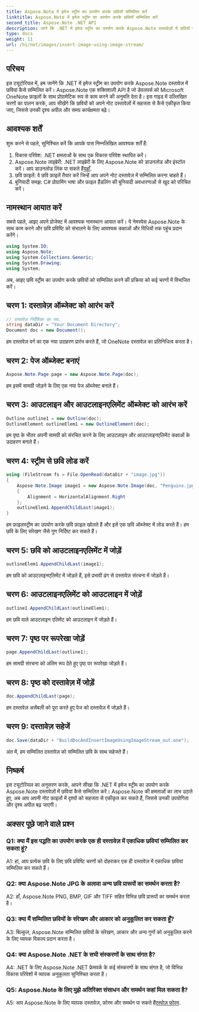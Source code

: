 ```yaml
---
title: Aspose.Note में इमेज स्ट्रीम का उपयोग करके छवियाँ सम्मिलित करें
linktitle: Aspose.Note में इमेज स्ट्रीम का उपयोग करके छवियाँ सम्मिलित करें
second_title: Aspose.Note .NET API
description: जानें कि .NET में इमेज स्ट्रीम का उपयोग करके Aspose.Note दस्तावेज़ों में छवियों को निर्बाध रूप से कैसे सम्मिलित किया जाए। अपनी नोट फ़ाइलों को विज़ुअल्स के साथ सहजता से बढ़ाएं।
type: docs
weight: 11
url: /hi/net/images/insert-image-using-image-stream/
---
```

## परिचय

इस ट्यूटोरियल में, हम जानेंगे कि .NET में इमेज स्ट्रीम का उपयोग करके Aspose.Note दस्तावेज़ में छवियां कैसे सम्मिलित करें। Aspose.Note एक शक्तिशाली API है जो डेवलपर्स को Microsoft OneNote फ़ाइलों के साथ प्रोग्रामेटिक रूप से काम करने की अनुमति देता है। इस गाइड में उल्लिखित चरणों का पालन करके, आप सीखेंगे कि छवियों को अपने नोट दस्तावेज़ों में सहजता से कैसे एकीकृत किया जाए, जिससे उनकी दृश्य अपील और समग्र कार्यक्षमता बढ़े।

## आवश्यक शर्तें

शुरू करने से पहले, सुनिश्चित करें कि आपके पास निम्नलिखित आवश्यक शर्तें हैं:
1. विकास परिवेश: .NET क्षमताओं के साथ एक विकास परिवेश स्थापित करें।
2.  Aspose.Note लाइब्रेरी: .NET लाइब्रेरी के लिए Aspose.Note को डाउनलोड और इंस्टॉल करें। आप डाउनलोड लिंक पा सकते हैं[यहाँ](https://releases.aspose.com/note/net/).
3. छवि फ़ाइलें: वे छवि फ़ाइलें तैयार करें जिन्हें आप अपने नोट दस्तावेज़ में सम्मिलित करना चाहते हैं।
4. बुनियादी समझ: C# प्रोग्रामिंग भाषा और फ़ाइल हैंडलिंग की बुनियादी अवधारणाओं से खुद को परिचित करें।

## नामस्थान आयात करें
सबसे पहले, आइए अपने प्रोजेक्ट में आवश्यक नामस्थान आयात करें। ये नेमस्पेस Aspose.Note के साथ काम करने और छवि प्रविष्टि को संभालने के लिए आवश्यक कक्षाओं और विधियों तक पहुंच प्रदान करेंगे।

```csharp
using System.IO;
using Aspose.Note;
using System.Collections.Generic;
using System.Drawing;
using System;
```

अब, आइए छवि स्ट्रीम का उपयोग करके छवियों को सम्मिलित करने की प्रक्रिया को कई चरणों में विभाजित करें।

## चरण 1: दस्तावेज़ ऑब्जेक्ट को आरंभ करें
```csharp
// दस्तावेज़ निर्देशिका का पथ.
string dataDir = "Your Document Directory";
Document doc = new Document();
```
हम दस्तावेज़ वर्ग का एक नया उदाहरण प्रारंभ करते हैं, जो OneNote दस्तावेज़ का प्रतिनिधित्व करता है।

## चरण 2: पेज ऑब्जेक्ट बनाएं
```csharp
Aspose.Note.Page page = new Aspose.Note.Page(doc);
```
हम इसमें सामग्री जोड़ने के लिए एक नया पेज ऑब्जेक्ट बनाते हैं।

## चरण 3: आउटलाइन और आउटलाइनएलिमेंट ऑब्जेक्ट को आरंभ करें
```csharp
Outline outline1 = new Outline(doc);
OutlineElement outlineElem1 = new OutlineElement(doc);
```
हम पृष्ठ के भीतर अपनी सामग्री को संरचित करने के लिए आउटलाइन और आउटलाइनएलिमेंट कक्षाओं के उदाहरण बनाते हैं।

## चरण 4: स्ट्रीम से छवि लोड करें
```csharp
using (FileStream fs = File.OpenRead(dataDir + "image.jpg"))
{
    Aspose.Note.Image image1 = new Aspose.Note.Image(doc, "Penguins.jpg", fs)
    {
        Alignment = HorizontalAlignment.Right
    };
    outlineElem1.AppendChildLast(image1);
}
```
हम फ़ाइलस्ट्रीम का उपयोग करके छवि फ़ाइल खोलते हैं और इसे एक छवि ऑब्जेक्ट में लोड करते हैं। हम छवि के लिए संरेखण जैसे गुण निर्दिष्ट कर सकते हैं।

## चरण 5: छवि को आउटलाइनएलिमेंट में जोड़ें
```csharp
outlineElem1.AppendChildLast(image1);
```
हम छवि को आउटलाइनएलिमेंट में जोड़ते हैं, इसे प्रभावी ढंग से दस्तावेज़ संरचना में जोड़ते हैं।

## चरण 6: आउटलाइनएलिमेंट को आउटलाइन में जोड़ें
```csharp
outline1.AppendChildLast(outlineElem1);
```
हम छवि वाले आउटलाइन एलिमेंट को आउटलाइन में जोड़ते हैं।

## चरण 7: पृष्ठ पर रूपरेखा जोड़ें
```csharp
page.AppendChildLast(outline1);
```
हम सामग्री संरचना को अंतिम रूप देते हुए पृष्ठ पर रूपरेखा जोड़ते हैं।

## चरण 8: पृष्ठ को दस्तावेज़ में जोड़ें
```csharp
doc.AppendChildLast(page);
```
हम दस्तावेज़ असेंबली को पूरा करते हुए पेज को दस्तावेज़ में जोड़ते हैं।

## चरण 9: दस्तावेज़ सहेजें
```csharp
doc.Save(dataDir + "BuildDocAndInsertImageUsingImageStream_out.one");
```
अंत में, हम सम्मिलित दस्तावेज़ को सम्मिलित छवि के साथ सहेजते हैं।

## निष्कर्ष
इस ट्यूटोरियल का अनुसरण करके, आपने सीखा कि .NET में इमेज स्ट्रीम का उपयोग करके Aspose.Note दस्तावेज़ों में छवियां कैसे सम्मिलित करें। Aspose.Note की क्षमताओं का लाभ उठाते हुए, अब आप अपनी नोट फ़ाइलों में दृश्यों को सहजता से एकीकृत कर सकते हैं, जिससे उनकी उपयोगिता और दृश्य अपील बढ़ जाएगी।

## अक्सर पूछे जाने वाले प्रश्न

### Q1: क्या मैं इस पद्धति का उपयोग करके एक ही दस्तावेज़ में एकाधिक छवियां सम्मिलित कर सकता हूं?

A1: हां, आप प्रत्येक छवि के लिए छवि प्रविष्टि चरणों को दोहराकर एक ही दस्तावेज़ में एकाधिक छवियां सम्मिलित कर सकते हैं।

### Q2: क्या Aspose.Note JPG के अलावा अन्य छवि प्रारूपों का समर्थन करता है?

A2: हाँ, Aspose.Note PNG, BMP, GIF और TIFF सहित विभिन्न छवि प्रारूपों का समर्थन करता है।

### Q3: क्या मैं सम्मिलित छवियों के संरेखण और आकार को अनुकूलित कर सकता हूँ?

A3: बिल्कुल, Aspose.Note सम्मिलित छवियों के संरेखण, आकार और अन्य गुणों को अनुकूलित करने के लिए व्यापक विकल्प प्रदान करता है।

### Q4: क्या Aspose.Note .NET के सभी संस्करणों के साथ संगत है?

A4: .NET के लिए Aspose.Note .NET फ्रेमवर्क के कई संस्करणों के साथ संगत है, जो विभिन्न विकास परिवेशों में व्यापक अनुकूलता सुनिश्चित करता है।

### Q5: Aspose.Note के लिए मुझे अतिरिक्त संसाधन और समर्थन कहां मिल सकता है?

 A5: आप Aspose.Note के लिए व्यापक दस्तावेज़, फ़ोरम और समर्थन पा सकते हैं[एस्पोज़ फोरम](https://forum.aspose.com/c/note/28).